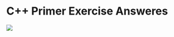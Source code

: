 # C++ Primer Exercise Answeres

<img src="https://i.pinimg.com/736x/a4/ac/f1/a4acf1074d5cc17da719c44f7f7e55d7--free-books-primers.jpg">

